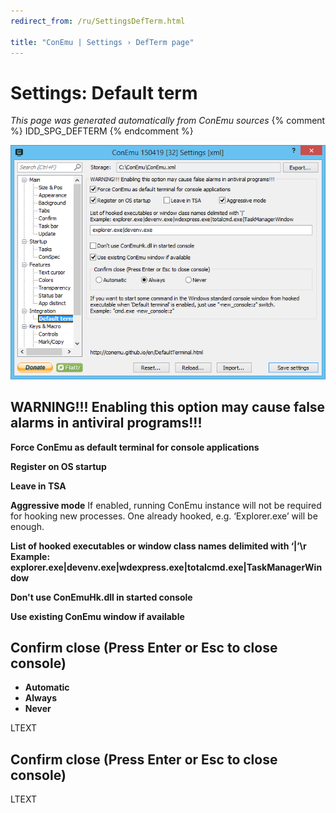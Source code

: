 ```yaml
---
redirect_from: /ru/SettingsDefTerm.html

title: "ConEmu | Settings › DefTerm page"
---
```


# Settings: Default term

*This page was generated automatically from ConEmu sources*
{% comment %} IDD_SPG_DEFTERM {% endcomment %}

![ConEmu Settings: Default term](/img/Settings-DefTerm.png)



## WARNING!!! Enabling this option may cause false alarms in antiviral programs!!!

**Force ConEmu as default terminal for console applications** 

**Register on OS startup** 

**Leave in TSA** 

**Aggressive mode** If enabled, running ConEmu instance will not be required for hooking new processes. One already hooked, e.g. ‘Explorer.exe’ will be enough.

**List of hooked executables or window class names delimited with ‘|’\r Example: explorer.exe|devenv.exe|wdexpress.exe|totalcmd.exe|TaskManagerWindow** 

**Don't use ConEmuHk.dll in started console** 

**Use existing ConEmu window if available** 

## Confirm close (Press Enter or Esc to close console)




* **Automatic**
* **Always**
* **Never**




LTEXT



## Confirm close (Press Enter or Esc to close console)





LTEXT

